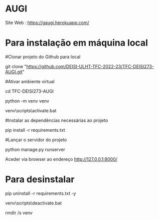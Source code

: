 # AUGI

Site Web : https://gaugi.herokuapp.com/

# Para instalação em máquina local

#Clonar projeto do Github para local

git clone "https://github.com/DEISI-ULHT-TFC-2022-23/TFC-DEISI273-AUGI.git"

#Ativar ambiente virtual

cd TFC-DEISI273-AUGI

python -m venv venv

venv\scripts\activate.bat

#Instalar as dependências necessárias ao projeto

pip install -r requirements.txt

#Lançar o servidor do projeto

python manage.py runserver

Aceder via browser ao endereço http://127.0.0.1:8000/

# Para desinstalar 

pip uninstall -r requirements.txt -y

venv\scripts\deactivate.bat

rmdir /s venv     
